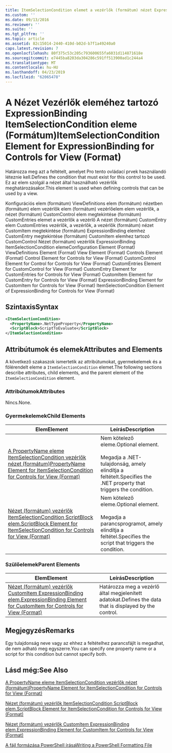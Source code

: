 ```yaml
---
title: ItemSelectionCondition elemet a vezérlők (formátum) nézet ExpressionBinding |} A Microsoft Docs
ms.custom: ''
ms.date: 09/13/2016
ms.reviewer: ''
ms.suite: ''
ms.tgt_pltfrm: ''
ms.topic: article
ms.assetid: 82c15014-2440-410d-b02d-b7f1a49240a0
caps.latest.revision: 7
ms.openlocfilehash: 80f375c53c205c793600655fa6031d114871618e
ms.sourcegitcommit: e7445ba8203da304286c591ff513900ad1c244a4
ms.translationtype: MT
ms.contentlocale: hu-HU
ms.lasthandoff: 04/23/2019
ms.locfileid: "62065478"
---
```

# <a name="itemselectioncondition-element-for-expressionbinding-for-controls-for-view-format"></a><span data-ttu-id="783c8-102">A Nézet Vezérlők eleméhez tartozó ExpressionBinding ItemSelectionCondition eleme (Formátum)</span><span class="sxs-lookup"><span data-stu-id="783c8-102">ItemSelectionCondition Element for ExpressionBinding for Controls for View (Format)</span></span>

<span data-ttu-id="783c8-103">Határozza meg azt a feltételt, amelyet Pro tento ovládací prvek használandó léteznie kell.</span><span class="sxs-lookup"><span data-stu-id="783c8-103">Defines the condition that must exist for this control to be used.</span></span> <span data-ttu-id="783c8-104">Ez az elem szolgál a nézet által használható vezérlők meghatározásakor.</span><span class="sxs-lookup"><span data-stu-id="783c8-104">This element is used when defining controls that can be used by a view.</span></span>

<span data-ttu-id="783c8-105">Konfigurációs elem (formátum) ViewDefinitions elem (formátum) nézetben (formátum) elem vezérlők elem (formátum) vezérlőelem elem vezérlők, a nézet (formátum) CustomControl elem megtekintése (formátum) CustomEntries elemet a vezérlők a vezérlő A nézet (formátum) CustomEntry elem CustomEntries vezérlők, a vezérlők, a vezérlők (formátum) nézet CustomItem megtekintése (formátum) ExpressionBinding elemhez CustomEntry megtekintése (formátum) CustomItem elemhez tartozó CustomControl Nézet (formátum) vezérlők ExpressionBinding ItemSelectionCondition eleme</span><span class="sxs-lookup"><span data-stu-id="783c8-105">Configuration Element (Format) ViewDefinitions Element (Format) View Element (Format) Controls Element (Format) Control Element for Controls for View (Format) CustomControl Element for Control for Controls for View (Format) CustomEntries Element for CustomControl for View (Format) CustomEntry Element for CustomEntries for Controls for View (Format) CustomItem Element for CustomEntry for Controls for View (Format) ExpressionBinding Element for CustomItem for Controls for View (Format) ItemSelectionCondition Element of ExpressionBinding for Controls for View (Format)</span></span>

## <a name="syntax"></a><span data-ttu-id="783c8-106">Szintaxis</span><span class="sxs-lookup"><span data-stu-id="783c8-106">Syntax</span></span>

```xml
<ItemSelectionCondition>
  <PropertyName>.NetTypeProperty</PropertyName>
  <ScriptBlock>ScriptToEvaluate</ScriptBlock>
</ItemSelectionCondition>
```

## <a name="attributes-and-elements"></a><span data-ttu-id="783c8-107">Attribútumok és elemek</span><span class="sxs-lookup"><span data-stu-id="783c8-107">Attributes and Elements</span></span>

<span data-ttu-id="783c8-108">A következő szakaszok ismertetik az attribútumokat, gyermekelemek és a fölérendelt eleme a `ItemSelectionCondition` elemet.</span><span class="sxs-lookup"><span data-stu-id="783c8-108">The following sections describe attributes, child elements, and the parent element of the `ItemSelectionCondition` element.</span></span>

### <a name="attributes"></a><span data-ttu-id="783c8-109">Attribútumok</span><span class="sxs-lookup"><span data-stu-id="783c8-109">Attributes</span></span>

<span data-ttu-id="783c8-110">Nincs.</span><span class="sxs-lookup"><span data-stu-id="783c8-110">None.</span></span>

### <a name="child-elements"></a><span data-ttu-id="783c8-111">Gyermekelemek</span><span class="sxs-lookup"><span data-stu-id="783c8-111">Child Elements</span></span>

|<span data-ttu-id="783c8-112">Elem</span><span class="sxs-lookup"><span data-stu-id="783c8-112">Element</span></span>|<span data-ttu-id="783c8-113">Leírás</span><span class="sxs-lookup"><span data-stu-id="783c8-113">Description</span></span>|
|-------------|-----------------|
|[<span data-ttu-id="783c8-114">A PropertyName eleme ItemSelectionCondition vezérlők nézet (formátum)</span><span class="sxs-lookup"><span data-stu-id="783c8-114">PropertyName Element for ItemSelectionCondition for Controls for View (Format)</span></span>](./propertyname-element-for-itemselectioncondition-for-controls-for-view-format.md)|<span data-ttu-id="783c8-115">Nem kötelező eleme.</span><span class="sxs-lookup"><span data-stu-id="783c8-115">Optional element.</span></span><br /><br /> <span data-ttu-id="783c8-116">Megadja a .NET-tulajdonság, amely elindítja a feltételt.</span><span class="sxs-lookup"><span data-stu-id="783c8-116">Specifies the .NET property that triggers the condition.</span></span>|
|[<span data-ttu-id="783c8-117">Nézet (formátum) vezérlők ItemSelectionCondition ScriptBlock elem.</span><span class="sxs-lookup"><span data-stu-id="783c8-117">ScriptBlock Element for ItemSelectionCondition for Controls for View (Format)</span></span>](./scriptblock-element-for-itemselectioncondition-for-controls-for-view-format.md)|<span data-ttu-id="783c8-118">Nem kötelező eleme.</span><span class="sxs-lookup"><span data-stu-id="783c8-118">Optional element.</span></span><br /><br /> <span data-ttu-id="783c8-119">Megadja a parancsprogramot, amely elindítja a feltétel.</span><span class="sxs-lookup"><span data-stu-id="783c8-119">Specifies the script that triggers the condition.</span></span>|

### <a name="parent-elements"></a><span data-ttu-id="783c8-120">Szülőelemek</span><span class="sxs-lookup"><span data-stu-id="783c8-120">Parent Elements</span></span>

|<span data-ttu-id="783c8-121">Elem</span><span class="sxs-lookup"><span data-stu-id="783c8-121">Element</span></span>|<span data-ttu-id="783c8-122">Leírás</span><span class="sxs-lookup"><span data-stu-id="783c8-122">Description</span></span>|
|-------------|-----------------|
|[<span data-ttu-id="783c8-123">Nézet (formátum) vezérlők CustomItem ExpressionBinding elem.</span><span class="sxs-lookup"><span data-stu-id="783c8-123">ExpressionBinding Element for CustomItem for Controls for View (Format)</span></span>](./expressionbinding-element-for-customitem-for-controls-for-view-format.md)|<span data-ttu-id="783c8-124">Határozza meg a vezérlő által megjelenített adatokat.</span><span class="sxs-lookup"><span data-stu-id="783c8-124">Defines the data that is displayed by the control.</span></span>|

## <a name="remarks"></a><span data-ttu-id="783c8-125">Megjegyzés</span><span class="sxs-lookup"><span data-stu-id="783c8-125">Remarks</span></span>

<span data-ttu-id="783c8-126">Egy tulajdonság neve vagy az ehhez a feltételhez parancsfájlt is megadhat, de nem adható meg egyszerre.</span><span class="sxs-lookup"><span data-stu-id="783c8-126">You can specify one property name or a script for this condition but cannot specify both.</span></span>

## <a name="see-also"></a><span data-ttu-id="783c8-127">Lásd még:</span><span class="sxs-lookup"><span data-stu-id="783c8-127">See Also</span></span>

[<span data-ttu-id="783c8-128">A PropertyName eleme ItemSelectionCondition vezérlők nézet (formátum)</span><span class="sxs-lookup"><span data-stu-id="783c8-128">PropertyName Element for ItemSelectionCondition for Controls for View (Format)</span></span>](./propertyname-element-for-itemselectioncondition-for-controls-for-view-format.md)

[<span data-ttu-id="783c8-129">Nézet (formátum) vezérlők ItemSelectionCondition ScriptBlock elem.</span><span class="sxs-lookup"><span data-stu-id="783c8-129">ScriptBlock Element for ItemSelectionCondition for Controls for View (Format)</span></span>](./scriptblock-element-for-itemselectioncondition-for-controls-for-view-format.md)

[<span data-ttu-id="783c8-130">Nézet (formátum) vezérlők CustomItem ExpressionBinding elem.</span><span class="sxs-lookup"><span data-stu-id="783c8-130">ExpressionBinding Element for CustomItem for Controls for View (Format)</span></span>](./expressionbinding-element-for-customitem-for-controls-for-view-format.md)

[<span data-ttu-id="783c8-131">A fájl formázása PowerShell írása</span><span class="sxs-lookup"><span data-stu-id="783c8-131">Writing a PowerShell Formatting File</span></span>](./writing-a-powershell-formatting-file.md)
